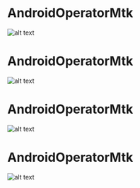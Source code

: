 # AndroidOperatorMtk
![alt text](https://github.com/nurfahmisidiq/AndroidOperatorMtk/blob/master/pembagian.jpg)

# AndroidOperatorMtk
![alt text](https://github.com/nurfahmisidiq/AndroidOperatorMtk/blob/master/pengurangan.jpg)

# AndroidOperatorMtk
![alt text](https://github.com/nurfahmisidiq/AndroidOperatorMtk/blob/master/penjumlahan.jpg)

# AndroidOperatorMtk
![alt text](https://github.com/nurfahmisidiq/AndroidOperatorMtk/blob/master/perkalian.jpg)
